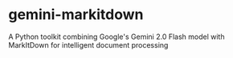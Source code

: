 # gemini-markitdown
A Python toolkit combining Google's Gemini 2.0 Flash model with MarkItDown for intelligent document processing
